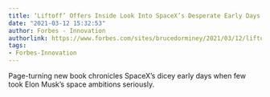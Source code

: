 ```yaml
---
title: ‘Liftoff’ Offers Inside Look Into SpaceX’s Desperate Early Days
date: "2021-03-12 15:32:53"
author: Forbes - Innovation
authorlink: https://www.forbes.com/sites/brucedorminey/2021/03/12/liftoff-offers-inside-look-into-spacexs-desperate-early-days/
tags:
- Forbes-Innovation
---
```

Page-turning new book chronicles SpaceX’s dicey early days when few took Elon Musk’s space ambitions seriously.